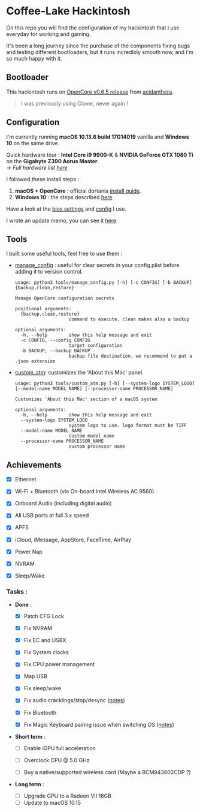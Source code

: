 # Coffee-Lake Hackintosh

On this repo you will find the configuration of my hackintosh that i use everyday for working and gaming.

It's been a long journey since the purchase of the components fixing bugs and testing different bootloaders, but it runs incredibly smooth now, and i'm so much happy with it.

## Bootloader

This hackintosh runs on [OpenCore v0.6.5 release](https://github.com/acidanthera/OpenCorePkg) from [acidanthera](https://github.com/acidanthera).
> I was previously using Clover, never again !


## Configuration

I'm currently running **macOS 10.13.6 build 17G14019** vanilla and **Windows 10** on the same drive.

Quick hardware tour :  **Intel Core i9 9900-K** & **NVIDIA GeForce GTX 1080 Ti** on the **Gigabyte Z390 Aorus Master**.  
*→ Full hardware list [here](/docs/hardware.md)*

I followed these install steps :

1. **macOS + OpenCore** : official dortania [install guide](https://dortania.github.io/OpenCore-Install-Guide).
2. **Windows 10** : the steps described [here](/docs/windows_install.md)

Have a look at the [bios settings](/docs/bios_settings.md) and [config](/docs/config.md) I use.

I wrote an update memo, you can see it [here](/docs/update.md)

## Tools

I built some useful tools, feel free to use them :

- [manage_config](/tools/manage_config.py) : useful for clear secrets in your config.plist before adding it to version control.
    ```shell script
    usage: python3 tools/manage_config.py [-h] [-c CONFIG] [-b BACKUP] {backup,clean,restore}

    Manage OpenCore configuration secrets

    positional arguments:
      {backup,clean,restore}
                        command to execute. clean makes also a backup

    optional arguments:
      -h, --help        show this help message and exit
      -c CONFIG, --config CONFIG
                        target configuration
      -b BACKUP, --backup BACKUP
                        backup file destination. we recommend to put a .json extension
    ```

- [custom_atm](/tools/custom_atm.py): customizes the 'About this Mac' panel.
    ```shell script
    usage: python3 tools/custom_atm.py [-h] [--system-logo SYSTEM_LOGO] [--model-name MODEL_NAME] [--processor-name PROCESSOR_NAME]

    Customizes 'About this Mac' section of a macOS system

    optional arguments:
      -h, --help        show this help message and exit
      --system-logo SYSTEM_LOGO
                        system logo to use. logo format must be TIFF
      --model-name MODEL_NAME
                        custom model name
      --processor-name PROCESSOR_NAME
                        custom processor name
    ```


## Achievements

- [x] Ethernet
- [x] Wi-Fi + Bluetooth (via On-board Intel Wireless AC 9560)
- [x] Onboard Audio (including digital audio)
- [x] All USB ports at full 3.x speed
- [x] APFS
- [x] iCloud, iMessage, AppStore, FaceTime, AirPlay
- [x] Power Nap
- [x] NVRAM
- [x] Sleep/Wake


### Tasks :


- **Done** :

	- [x] Patch CFG Lock
	- [x] Fix NVRAM
	- [x] Fix EC and USBX
	- [x] Fix System clocks
	- [x] Fix CPU power management
	- [x] Map USB
	- [x] Fix sleep/wake
	- [x] Fix audio cracklings/stop/desync ([notes](/docs/issues.md))
	- [x] Fix Bluetooth
	- [x] Fix Magic Keyboard pairing issue when switching OS ([notes](/docs/issues.md))


- **Short term** :

	- [ ] Enable iGPU full acceleration
	- [ ] Overclock CPU @ 5.0 GHz
	- [ ] Buy a native/supported wireless card (Maybe a BCM943602CDP ?)


- **Long term** :

	- [ ] Upgrade GPU to a Radeon VII 16GB
	- [ ] Update to macOS 10.15
